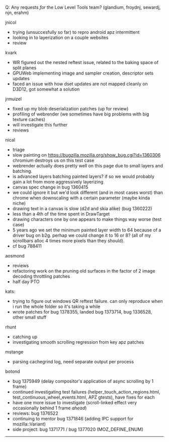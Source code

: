 

Q: Any requests *for* the Low Level Tools team?  (glandium, froydnj, sewardj, njn, erahm)


jnicol
* trying (unsuccesfully so far) to repro android apz intermittent
* looking in to layerization on a couple websites
* review



kvark
* WR figured out the nested reftest issue, related to the baking space of split planes
* GPUWeb implementing image and sampler creation, descriptor sets updates
* faced an issue with how dset updates are not mapped cleanly on D3D12, got somewhat a solution



jrmuizel
* fixed up my blob deserialization patches (up for review)
* profiling of webrender (we sometimes have big problems with big texture caches)
* will investigate this further
* reviews



nical
* triage
* slow painting on https://bugzilla.mozilla.org/show_bug.cgi?id=1360306 chromium destroys us on this test case
* webrender actually does pretty well on this page due to small layers and batching.
* is advanced layers batching painted layers? if so we would probably gain a lot from more aggressively layerizing 
* canvas spec change in bug 1360415
* we could ignore it but we'd look different (and in most cases worst) than chrome when downscaling with a certain parameter (maybe kinda niche)
* drawing text in a canvas is slow (d2d and skia alike) (bug 1360222)
* less than a 4th of the time spent in DrawTarget
* drawing characters one by one appears to make things way worse (test case)
* 5 years ago we set the minimum painted layer width to 64 because of a driver bug on b2g. perhap we could change it to 16 or 8? (all of my scrollbars alloc 4 times more pixels than they should).
* cf bug 788411 



aosmond
* reviews
* refactoring work on the pruning old surfaces in the factor of 2 image decoding throttling patches
* half day PTO



kats:
* trying to figure out windows QR reftest failure. can only reproduce when i run the whole folder so it's taking a while
* wrote patches for bug 1378355, landed bug 1373714, bug 1336528, other small stuff



rhunt
* catching up
* investigating smooth scrolling regression from key apz patches



mstange
* parsing cachegrind log, need separate output per process



botond
* bug 1375949 (delay compositor's application of async scrolling by 1 frame) 
* continued investigating test failures (helper_touch_action_regions.html, test_continuous_wheel_events.html, APZ gtests), have fixes for each 
* have one more issue to investigate (scroll-linked effect very occasionally behind 1 frame *ahead*) 
* reviews: bug 1376522 
* continuing to mentor bug 1371846 (adding IPC support for mozilla::Variant) 
* side project: bug 1371771 / bug 1377020 (MOZ_DEFINE_ENUM)

________________


